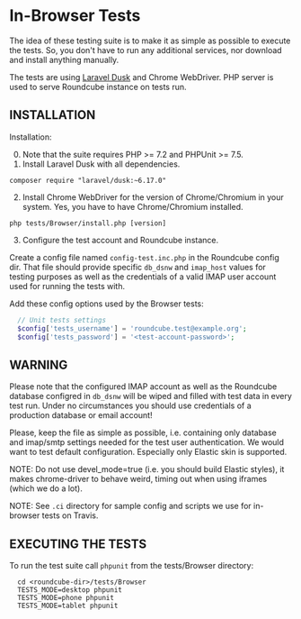 In-Browser Tests
================

The idea of these testing suite is to make it as simple as possible to execute
the tests. So, you don't have to run any additional services, nor download
and install anything manually.

The tests are using [Laravel Dusk][laravel-dusk] and Chrome WebDriver.
PHP server is used to serve Roundcube instance on tests run.


INSTALLATION
------------

Installation:

0. Note that the suite requires PHP >= 7.2 and PHPUnit >= 7.5.
1. Install Laravel Dusk with all dependencies.
```
composer require "laravel/dusk:~6.17.0"
```
2. Install Chrome WebDriver for the version of Chrome/Chromium in your system. Yes,
   you have to have Chrome/Chromium installed.
```
php tests/Browser/install.php [version]
```
3. Configure the test account and Roundcube instance.

Create a config file named `config-test.inc.php` in the Roundcube config dir.
That file should provide specific `db_dsnw` and
`imap_host` values for testing purposes as well as the credentials of a
valid IMAP user account used for running the tests with.

Add these config options used by the Browser tests:

```php
  // Unit tests settings
  $config['tests_username'] = 'roundcube.test@example.org';
  $config['tests_password'] = '<test-account-password>';
```

WARNING
-------
Please note that the configured IMAP account as well as the Roundcube database
configred in `db_dsnw` will be wiped and filled with test data in every test
run. Under no circumstances you should use credentials of a production database
or email account!

Please, keep the file as simple as possible, i.e. containing only database
and imap/smtp settings needed for the test user authentication. We would
want to test default configuration. Especially only Elastic skin is supported.

NOTE: Do not use devel_mode=true (i.e. you should build Elastic styles),
it makes chrome-driver to behave weird, timing out when using iframes (which we do a lot).

NOTE: See `.ci` directory for sample config and scripts we use for in-browser
tests on Travis.


EXECUTING THE TESTS
-------------------

To run the test suite call `phpunit` from the tests/Browser directory:

```
  cd <roundcube-dir>/tests/Browser
  TESTS_MODE=desktop phpunit
  TESTS_MODE=phone phpunit
  TESTS_MODE=tablet phpunit
```

[laravel-dusk]: https://github.com/laravel/dusk

